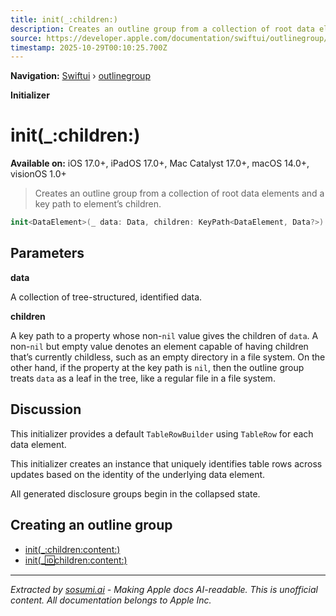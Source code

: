 ```yaml
---
title: init(_:children:)
description: Creates an outline group from a collection of root data elements and a key path to element’s children.
source: https://developer.apple.com/documentation/swiftui/outlinegroup/init(_:children:)
timestamp: 2025-10-29T00:10:25.700Z
---
```


**Navigation:** [Swiftui](/documentation/swiftui) › [outlinegroup](/documentation/swiftui/outlinegroup)

**Initializer**

# init(_:children:)

**Available on:** iOS 17.0+, iPadOS 17.0+, Mac Catalyst 17.0+, macOS 14.0+, visionOS 1.0+

> Creates an outline group from a collection of root data elements and a key path to element’s children.

```swift
init<DataElement>(_ data: Data, children: KeyPath<DataElement, Data?>) where ID == DataElement.ID, Parent == TableRow<DataElement>, Leaf == TableRow<DataElement>, Subgroup == TableRow<DataElement>, DataElement : Identifiable, DataElement == Data.Element
```

## Parameters

**data**

A collection of tree-structured, identified data.



**children**

A key path to a property whose non-`nil` value gives the children of `data`. A non-`nil` but empty value denotes an element capable of having children that’s currently childless, such as an empty directory in a file system. On the other hand, if the property at the key path is `nil`, then the outline group treats `data` as a leaf in the tree, like a regular file in a file system.



## Discussion

This initializer provides a default `TableRowBuilder` using `TableRow` for each data element.

This initializer creates an instance that uniquely identifies table rows across updates based on the identity of the underlying data element.

All generated disclosure groups begin in the collapsed state.

## Creating an outline group

- [init(_:children:content:)](/documentation/swiftui/outlinegroup/init(_:children:content:))
- [init(_:id:children:content:)](/documentation/swiftui/outlinegroup/init(_:id:children:content:))

---

*Extracted by [sosumi.ai](https://sosumi.ai) - Making Apple docs AI-readable.*
*This is unofficial content. All documentation belongs to Apple Inc.*
